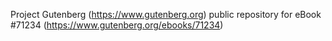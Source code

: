 Project Gutenberg (https://www.gutenberg.org) public repository for
eBook #71234 (https://www.gutenberg.org/ebooks/71234)
